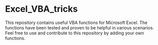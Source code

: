 # Excel_VBA_tricks

This repository contains useful VBA functions for Microsoft Excel. 
The functions have been tested and proven to be helpful in various scenarios. 
Feel free to use and contribute to this repository by adding your own functions.

